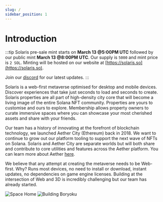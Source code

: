 ```yaml
---
slug: /
sidebar_position: 1
---
```


# Introduction

:::tip
Solaris pre-sale mint starts on **March 13 @5:00PM UTC** followed by our public mint **March 13 @8:00PM UTC**. Our supply is `5000` and mint price is `2 SOL`. Minting will be hosted on our website at [https://solaris.so](https://solaris.so).

Join our [discord](https://discord.com/invite/n6sMFbAjUT) for our latest updates.
:::


Solaris is a web-first metaverse optimised for desktop and mobile devices. Discover experiences that take just seconds to load and seconds to create. Solaris properties are all part of high-density city core that will become a living image of the entire Solana NFT community. Properties are yours to customise and ours to explore. Membership allows property owners to curate immersive spaces where you can showcase your most cherished assets and share with your friends.

Our team has a history of innovating at the forefront of blockchain technology, we launched Aether City (Ethereum) back in 2018.
We want to continue to grow out our platform tooling to support the next wave of NFTs on Solana. Solaris and Aether
City are separate worlds but will both share and contribute to core utilities and features across the Aether
platform. You can learn more about Aether [here](https://aethercity.org).

We believe that any attempt at creating the metaverse needs to be Web-first. Why? Runs most devices, no need to install or
download, instant updates, no dependencies on game engine licenses. Building at the intersection of Web and 3D is incredibly
challenging but our team has already started.


![Space Home](/img/solaris-intro.png)
![Building Boryoku](/img/solaris-intro.jpg)
